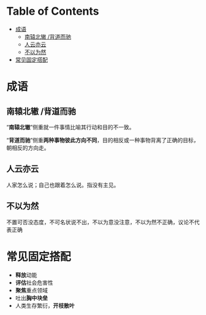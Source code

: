 # Table of Contents

* [成语](#成语)
  * [南辕北辙 /背道而驰](#南辕北辙-背道而驰)
  * [人云亦云](#人云亦云)
  * [不以为然](#不以为然)
* [常见固定搭配](#常见固定搭配)




# 成语

##  南辕北辙 /背道而驰

“**南辕北辙**”侧重就一件事情比喻其行动和目的不一致。 

“**背道而驰**”侧重**两种事物彼此方向不同**，目的相反或一种事物背离了正确的目标，朝相反的方向走。



## 人云亦云

人家怎么说；自己也跟着怎么说。指没有主见。



## 不以为然

不置可否没态度，不可名状说不出，不以为意没注意，不以为然不正确，议论不代表正确













# 常见固定搭配

+ **释放**动能
+  **评估**社会危害性 
+  **聚焦**重点领域
+  吐出**胸中块垒**
+  人类生存繁衍，**开枝散叶**
